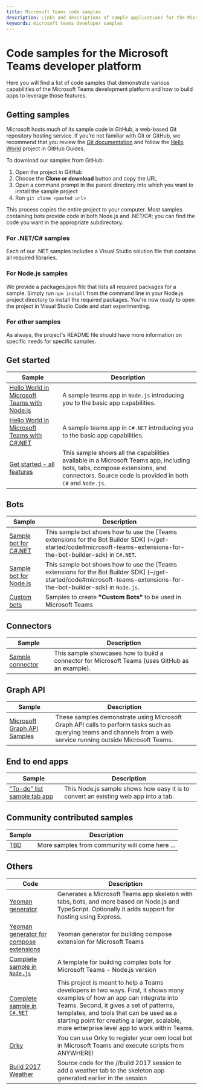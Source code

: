 ```yaml
---
title: Microsoft Teams code samples
description: Links and descriptions of sample applications for the Microsoft Teams developer platform
keywords: microsoft teams developer samples
---
```

# Code samples for the Microsoft Teams developer platform

Here you will find a list of code samples that demonstrate various capabilities of the Microsoft Teams development platform and how to build apps to leverage those features.

## Getting samples

Microsoft hosts much of its sample code in GitHub, a web-based Git repository hosting service. If you’re not familiar with Git or GitHub, we recommend that you review the [Git documentation](https://git-scm.com/doc) and follow the [Hello World](https://guides.github.com/activities/hello-world/) project in GitHub Guides.

To download our samples from GitHub:

1. Open the project in GitHub
2. Choose the **Clone or download** button and copy the URL
3. Open a command prompt in the parent directory into which you want to install the sample project
4. Run `git clone <pasted url>`

This process copies the entire project to your computer. Most samples containing bots provide code in both Node.js and .NET/C#; you can find the code you want in the appropriate subdirectory.

### For .NET/C# samples

Each of our .NET samples includes a Visual Studio solution file that contains all required libraries.

### For Node.js samples

We provide a packages.json file that lists all required packages for a sample. Simply run `npm install` from the command line in your Node.js project directory to install the required packages. You're now ready to open the project in Visual Studio Code and start experimenting.

### For other samples

As always, the project's README file should have more information on specific needs for specific samples.

## Get started

| Sample | Description
|--------|-------------
| [Hello World in Microsoft Teams with Node.js](https://github.com/OfficeDev/msteams-samples-hello-world-nodejs) | A sample teams app in `Node.js` introducing you to the basic app capabilities.
| [Hello World in Microsoft Teams with C#.NET](https://github.com/OfficeDev/msteams-samples-hello-world-csharp) | A sample teams app in `C#.NET` introducing you to the basic app capabilities.
| [Get started - all features](https://github.com/OfficeDev/microsoft-teams-sample-get-started) | This sample shows all the capabilities available in a Microsoft Teams app, including bots, tabs, compose extensions, and connectors. Source code is provided in both `C#` and `Node.js`.

## Bots

| Sample | Description
|--------|-------------
| [Sample bot for C#.NET](https://github.com/OfficeDev/BotBuilder-MicrosoftTeams/tree/master/CSharp/Samples/Microsoft.Bot.Connector.Teams.SampleBot) | This sample bot shows how to use the [Teams extensions for the Bot Builder SDK] (~/get-started/code#microsoft-teams-extensions-for-the-bot-builder-sdk) in `C#.NET`.
| [Sample bot for Node.js](https://github.com/OfficeDev/BotBuilder-MicrosoftTeams/tree/master/Node/samples) | This sample bot shows how to use the [Teams extensions for the Bot Builder SDK] (~/get-started/code#microsoft-teams-extensions-for-the-bot-builder-sdk) in `Node.js`.
| [Custom bots](https://github.com/OfficeDev/microsoft-teams-sample-custombot) | Samples to create **"Custom Bots"** to be used in Microsoft Teams

## Connectors

| Sample | Description
|--------|-------------
| [Sample connector](https://github.com/OfficeDev/msteams-connector-github) | This sample showcases how to build a connector for Microsoft Teams (uses GitHub as an example).

## Graph API

| Sample | Description
|--------|-------------
| [Microsoft Graph API Samples](https://github.com/OfficeDev/microsoft-teams-sample-graph) | These samples demonstrate using Microsoft Graph API calls to perform tasks such as querying teams and channels from a web service running outside Microsoft Teams.

## End to end apps

| Sample | Description
|--------|-------------
| ["To-do" list sample tab app](https://github.com/OfficeDev/microsoft-teams-sample-todo) | This Node.js sample shows how easy it is to convert an existing web app into a tab.

## Community contributed samples

| Sample | Description
|--------|-------------
| [TBD](~/) | More samples from community will come here ...

## Others

| Code | Description
|------|-------------
| [Yeoman generator](https://github.com/OfficeDev/generator-teams) | Generates a Microsoft Teams app skeleton with tabs, bots, and more based on Node.js and TypeScript. Optionally it adds support for hosting using Express.
| [Yeoman generator for compose extensions](https://github.com/OfficeDev/microsoft-teams-generator-compose-extension) | Yeoman generator for building compose extension for Microsoft Teams
| [Complete sample in `Node.js`](https://github.com/OfficeDev/microsoft-teams-sample-complete-node) | A template for building complex bots for Microsoft Teams - Node.js version
| [Complete sample in `C#.NET`](https://github.com/OfficeDev/microsoft-teams-sample-complete-csharp) | This project is meant to help a Teams developers in two ways. First, it shows many examples of how an app can integrate into Teams. Second, it gives a set of patterns, templates, and tools that can be used as a starting point for creating a larger, scalable, more enterprise level app to work within Teams.
| [Orky](https://github.com/OfficeDev/Orky) | You can use Orky to register your own local bot in Microsoft Teams and execute scripts from ANYWHERE!
| [Build 2017 Weather](https://github.com/OfficeDev/microsoft-teams-build2017-weather) | Source code for the //build 2017 session to add a weather tab to the skeleton app generated earlier in the session
